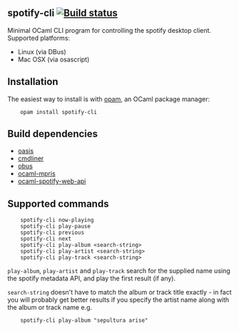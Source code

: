 spotify-cli [![Build status](https://travis-ci.org/johnelse/spotify-cli.png?branch=master)](https://travis-ci.org/johnelse/spotify-cli)
-----------

Minimal OCaml CLI program for controlling the spotify desktop client.
Supported platforms:

* Linux (via DBus)
* Mac OSX (via osascript)

Installation
------------

The easiest way to install is with [opam](http://opam.ocaml.org/), an OCaml
package manager:

```
    opam install spotify-cli
```

Build dependencies
------------------

* [oasis](https://github.com/ocaml/oasis)
* [cmdliner](https://github.com/dbuenzli/cmdliner)
* [obus](https://github.com/diml/obus)
* [ocaml-mpris](https://github.com/johnelse/ocaml-mpris)
* [ocaml-spotify-web-api](https://github.com/johnelse/ocaml-spotify-web-api)

Supported commands
------------------

```
    spotify-cli now-playing
    spotify-cli play-pause
    spotify-cli previous
    spotify-cli next
    spotify-cli play-album <search-string>
    spotify-cli play-artist <search-string>
    spotify-cli play-track <search-string>
```

`play-album`, `play-artist` and `play-track` search for the supplied name using
the spotify metadata API, and play the first result (if any).

`search-string` doesn't have to match the album or track title exactly - in
fact you will probably get better results if you specify the artist name along
with the album or track name e.g.

```
    spotify-cli play-album "sepultura arise"
```
